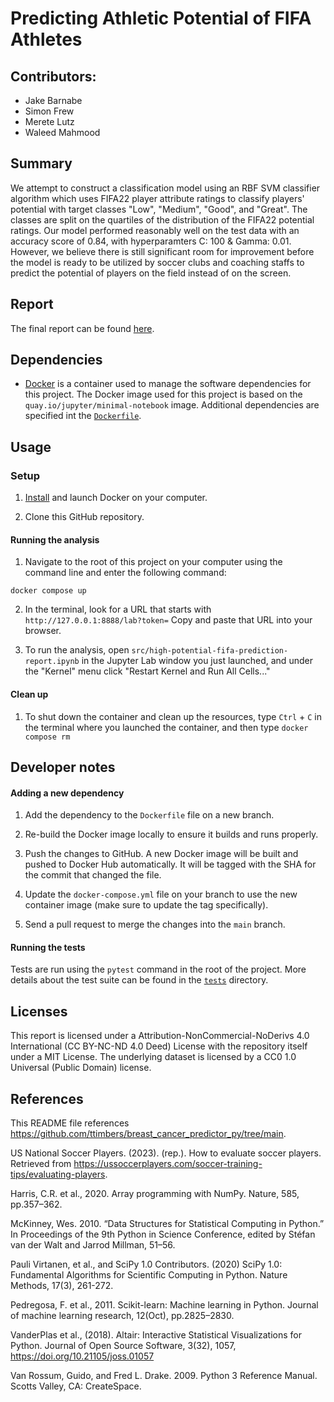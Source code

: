 # Predicting Athletic Potential of FIFA Athletes

## Contributors:
- Jake Barnabe
- Simon Frew
- Merete Lutz
- Waleed Mahmood

## Summary
We attempt to construct a classification model using an RBF SVM classifier algorithm which uses FIFA22 player attribute ratings to classify players' potential with target classes "Low", "Medium", "Good", and "Great". 
The classes are split on the quartiles of the distribution of the FIFA22 potential ratings. 
Our model performed reasonably well on the test data with an accuracy score of 0.84, with hyperparamters C: 100 & Gamma: 0.01. 
However, we believe there is still significant room for improvement before the model is ready to be utilized by soccer clubs and coaching staffs to predict the potential of players on the field instead of on the screen. 

## Report
The final report can be found
[here](https://github.com/UBC-MDS/fifa-potential/tree/main/src/high-potential-fifa-prediction-report.html).

## Dependencies

- [Docker](https://www.docker.com/) is a container used 
to manage the software dependencies for this project.
The Docker image used for this project is based on the
`quay.io/jupyter/minimal-notebook` image.
Additional dependencies are specified int the [`Dockerfile`](Dockerfile).

## Usage

### Setup

1. [Install](https://www.docker.com/get-started/) 
and launch Docker on your computer.

2. Clone this GitHub repository.

#### Running the analysis

1. Navigate to the root of this project on your computer using the
   command line and enter the following command:

``` 
docker compose up
```

2. In the terminal, look for a URL that starts with 
`http://127.0.0.1:8888/lab?token=` 
Copy and paste that URL into your browser.

3. To run the analysis, open `src/high-potential-fifa-prediction-report.ipynb`
in the Jupyter Lab window you just launched, and under the "Kernel" menu
click "Restart Kernel and Run All Cells..."

#### Clean up

1. To shut down the container and clean up the resources, 
type `Ctrl` + `C` in the terminal
where you launched the container, and then type `docker compose rm`

## Developer notes

#### Adding a new dependency

1. Add the dependency to the `Dockerfile` file on a new branch.

2. Re-build the Docker image locally to ensure it builds and runs properly.

3. Push the changes to GitHub. A new Docker
   image will be built and pushed to Docker Hub automatically.
   It will be tagged with the SHA for the commit that changed the file.

4. Update the `docker-compose.yml` file on your branch to use the new
   container image (make sure to update the tag specifically).

5. Send a pull request to merge the changes into the `main` branch. 

#### Running the tests
Tests are run using the `pytest` command in the root of the project.
More details about the test suite can be found in the 
[`tests`](tests) directory.


## Licenses
This report is licensed under a Attribution-NonCommercial-NoDerivs 4.0 International (CC BY-NC-ND 4.0 Deed) License with the repository itself under a MIT License. The underlying dataset is licensed by a CC0 1.0 Universal (Public Domain) license. 



## References
This README file references https://github.com/ttimbers/breast_cancer_predictor_py/tree/main. 

US National Soccer Players. (2023). (rep.). How to evaluate soccer players. Retrieved from https://ussoccerplayers.com/soccer-training-tips/evaluating-players. 

Harris, C.R. et al., 2020. Array programming with NumPy. Nature, 585, pp.357–362.

McKinney, Wes. 2010. “Data Structures for Statistical Computing in Python.” In Proceedings of the 9th Python in Science Conference, edited by Stéfan van der Walt and Jarrod Millman, 51–56.

Pauli Virtanen, et al., and SciPy 1.0 Contributors. (2020) SciPy 1.0: Fundamental Algorithms for Scientific Computing in Python. Nature Methods, 17(3), 261-272.

Pedregosa, F. et al., 2011. Scikit-learn: Machine learning in Python. Journal of machine learning research, 12(Oct), pp.2825–2830.

VanderPlas et al., (2018). Altair: Interactive Statistical Visualizations for Python. Journal of Open Source Software, 3(32), 1057, https://doi.org/10.21105/joss.01057

Van Rossum, Guido, and Fred L. Drake. 2009. Python 3 Reference Manual. Scotts Valley, CA: CreateSpace.
